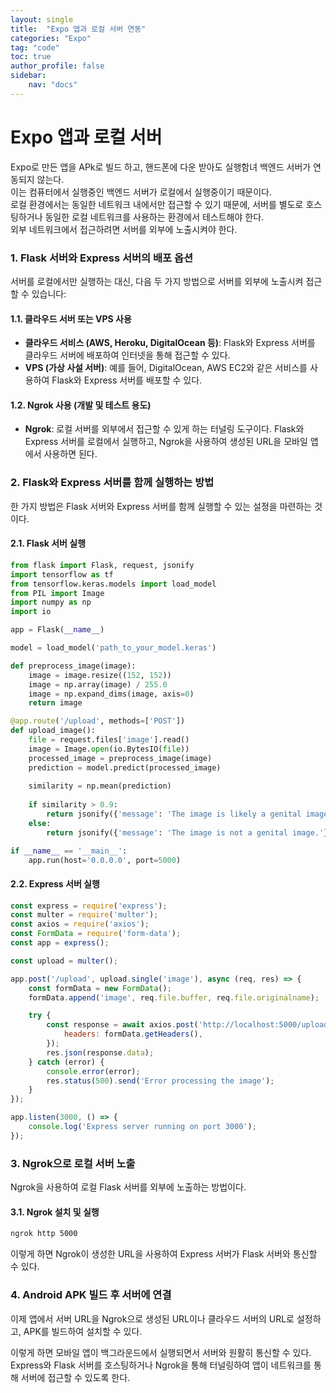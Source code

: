```yaml
---
layout: single  
title:  "Expo 앱과 로컬 서버 연동"  
categories: "Expo"  
tag: "code"  
toc: true  
author_profile: false  
sidebar:  
    nav: "docs"  
---
```


# Expo 앱과 로컬 서버
Expo로 만든 앱을 APk로 빌드 하고, 핸드폰에 다운 받아도 실행함녀 백엔드 서버가 연동되지 않는다.  
이는 컴퓨터에서 실행중인 백엔드 서버가 로컬에서 실행중이기 때문이다.  
로컬 환경에서는 동일한 네트워크 내에서만 접근할 수 있기 때문에, 서버를 별도로 호스팅하거나 동일한 로컬 네트워크를 사용하는 환경에서 테스트해야 한다.  
외부 네트워크에서 접근하려면 서버를 외부에 노출시켜야 한다.  


### 1. Flask 서버와 Express 서버의 배포 옵션
서버를 로컬에서만 실행하는 대신, 다음 두 가지 방법으로 서버를 외부에 노출시켜 접근할 수 있습니다:

#### 1.1. 클라우드 서버 또는 VPS 사용
- **클라우드 서비스 (AWS, Heroku, DigitalOcean 등)**: Flask와 Express 서버를 클라우드 서버에 배포하여 인터넷을 통해 접근할 수 있다.  
- **VPS (가상 사설 서버)**: 예를 들어, DigitalOcean, AWS EC2와 같은 서비스를 사용하여 Flask와 Express 서버를 배포할 수 있다.  

#### 1.2. Ngrok 사용 (개발 및 테스트 용도)
- **Ngrok**: 로컬 서버를 외부에서 접근할 수 있게 하는 터널링 도구이다. Flask와 Express 서버를 로컬에서 실행하고, Ngrok을 사용하여 생성된 URL을 모바일 앱에서 사용하면 된다.  

### 2. Flask와 Express 서버를 함께 실행하는 방법
한 가지 방법은 Flask 서버와 Express 서버를 함께 실행할 수 있는 설정을 마련하는 것이다.

#### 2.1. Flask 서버 실행
```python
from flask import Flask, request, jsonify
import tensorflow as tf
from tensorflow.keras.models import load_model
from PIL import Image
import numpy as np
import io

app = Flask(__name__)

model = load_model('path_to_your_model.keras')

def preprocess_image(image):
    image = image.resize((152, 152))
    image = np.array(image) / 255.0
    image = np.expand_dims(image, axis=0)
    return image

@app.route('/upload', methods=['POST'])
def upload_image():
    file = request.files['image'].read()
    image = Image.open(io.BytesIO(file))
    processed_image = preprocess_image(image)
    prediction = model.predict(processed_image)
    
    similarity = np.mean(prediction)
    
    if similarity > 0.9:
        return jsonify({'message': 'The image is likely a genital image.'})
    else:
        return jsonify({'message': 'The image is not a genital image.'})

if __name__ == '__main__':
    app.run(host='0.0.0.0', port=5000)
```

#### 2.2. Express 서버 실행
```javascript
const express = require('express');
const multer = require('multer');
const axios = require('axios');
const FormData = require('form-data');
const app = express();

const upload = multer();

app.post('/upload', upload.single('image'), async (req, res) => {
    const formData = new FormData();
    formData.append('image', req.file.buffer, req.file.originalname);

    try {
        const response = await axios.post('http://localhost:5000/upload', formData, {
            headers: formData.getHeaders(),
        });
        res.json(response.data);
    } catch (error) {
        console.error(error);
        res.status(500).send('Error processing the image');
    }
});

app.listen(3000, () => {
    console.log('Express server running on port 3000');
});
```

### 3. Ngrok으로 로컬 서버 노출
Ngrok을 사용하여 로컬 Flask 서버를 외부에 노출하는 방법이다.  

#### 3.1. Ngrok 설치 및 실행
```bash
ngrok http 5000
```

이렇게 하면 Ngrok이 생성한 URL을 사용하여 Express 서버가 Flask 서버와 통신할 수 있다.  

### 4. Android APK 빌드 후 서버에 연결
이제 앱에서 서버 URL을 Ngrok으로 생성된 URL이나 클라우드 서버의 URL로 설정하고, APK를 빌드하여 설치할 수 있다.  

이렇게 하면 모바일 앱이 백그라운드에서 실행되면서 서버와 원활히 통신할 수 있다.  
Express와 Flask 서버를 호스팅하거나 Ngrok을 통해 터널링하여 앱이 네트워크를 통해 서버에 접근할 수 있도록 한다.  